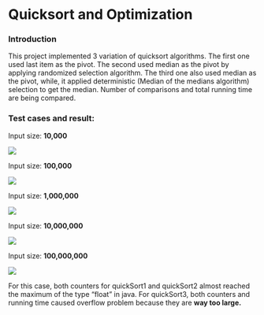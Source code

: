 # Quicksort and Optimization
<h3>Introduction</h3>
<p>This project implemented 3 variation of quicksort algorithms. The first one used last item as the pivot. The second used median as the pivot by applying randomized selection algorithm. The third one also used median as the pivot, while, it applied deterministic (Median of the medians algorithm) selection to get the median. Number of comparisons and total running time are being compared.
</p>
<h3>Test cases and result:</h3>
<p>Input size: <b>10,000</b></p>
<img src = "https://lh3.googleusercontent.com/vSdU6seO9auagPXIUQkaNyg6C8JG6ZEhDFGpEgdBXHmdbJPW-4X_9rGGRPtNchs8vuX44v7MpnX3SKkFVLNOL0OFo5AHKHWo0ghIzjZrQtJiIK9AEM61UAw2hEKy4yZV4DJxsBkL">
<p>Input size: <b>100,000</b></p>
<img src = "https://lh3.googleusercontent.com/i4AGFXpJxmkq-5_KbgvTLCPBVmOv2pP6Z8pPa0Znp0pQYQIEfyopkkhUqLaCyT-gdiCNGD_QLZd7q-bRa8CUAQ06v7kOD8os9pe9KsdhW9x1NUva3n4RZhyQkMGfvkbiXmFL7qzu">
<p>Input size: <b>1,000,000</b></p>
<img src = "https://lh4.googleusercontent.com/U317sc3TCsn1hAbn-aw8ICT5erGAK0g06DzqGCVS7R7NDN0WuOTQ8e9D394KkKaQz_HS5tC6R13lwnY3ayx8zVC1SlzB5nMCVtQbmc9u_Dj1FiOXTthhKYzsn7eQKVobAIdnXgo-">
<p>Input size: <b>10,000,000</b></p>
<img src = "https://lh6.googleusercontent.com/oWcs3ODi7JnQaLUuig9BcJ7HfvK86PNxf-Qs8Pe3H04gAkm8i0CJ1PTwZgFLH3S9F4Lw6QmFRiqrRshDbTdzg1CUZbLIOv9wHVe57zgk6OTmGJ014kb3pxxfUjigVSsFVn2C8SsI">
<p>Input size: <b>100,000,000</b></p>
<img src = "https://lh5.googleusercontent.com/bAyt4BMoPS5IeDJ5AIlbRus9ebZPDFbkrVFNUdm-zVCAH9JCgsua6oM0M55BrQCzJhPugAnPKXHKwz4SoVbCUVuL6yX_iacmd6dc0LeJNSnmsmRg_0LR0DDkWn1Z3tAuuDXRhkrn">
<p>For this case, both counters for quickSort1 and quickSort2 almost reached the maximum of the type “float” in java.  For quickSort3, both counters and running time caused overflow problem because they are <b>way too large.</b></p>
